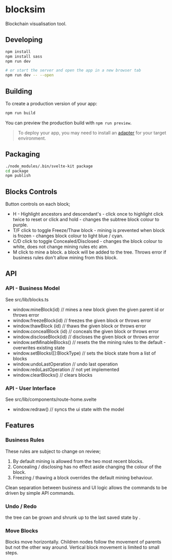 # blocksim

Blockchain visualisation tool.

## Developing

```bash
npm install
npm install sass
npm run dev

# or start the server and open the app in a new browser tab
npm run dev -- --open
```

## Building

To create a production version of your app:

```bash
npm run build
```

You can preview the production build with `npm run preview`.

> To deploy your app, you may need to install an [adapter](https://kit.svelte.dev/docs/adapters) for your target environment.

## Packaging

```bash
./node_modules/.bin/svelte-kit package
cd package
npm publish
```

## Blocks Controls

Button controls on each block;

- H - Highlight ancestors and descendant's - click once to highlight click twice to reset or click and hold - changes the subtree block colour to purple.
- T/F click to toggle Freeze/Thaw block - mining is prevented when block is frozen - changes block colour to light blue / cyan.
- C/D click to toggle Concealed/Disclosed - changes the block colour to white, does not change mining rules etc atm.
- M click to mine a block. a block will be added to the tree. Throws error if business rules don't allow mining from this block.

## API

### API - Business Model

See src/lib/blocks.ts

- window.mineBlock(id) // mines a new block given the given parent id or throws error
- window.freezeBlock(id) // freezes the given block or throws error
- window.thawBlock (id) // thaws the given block or throws error
- window.concealBlock (id) // conceals the given block or throws error
- window.discloseBlock(id) // discloses the given block or throws error
- window.setMinableBlocks() // resets the the mining rules to the default - overwrites existing state
- window.setBlocks([]:BlockType) // sets the block state from a list of blocks
- window.undoLastOperation // undo last operation
- window.redoLastOperation // not yet implemented
- window.clearBlocks() // clears blocks

### API - User Interface

See src/lib/components/route-home.svelte

- window.redraw() // syncs the ui state with the model

## Features

### Business Rules

These rules are subject to change on review;

1. By default mining is allowed from the two most recent blocks.
2. Concealing / disclosing has no effect aside changing the colour of the block.
3. Freezing / thawing a block overrides the default mining behaviour.

Clean separation between business and UI logic allows the commands to be driven by simple API commands.

### Undo / Redo

the tree can be grown and shrunk up to the last saved state by .

### Move Blocks

Blocks move horizontally. Children nodes follow the movement of parents but not the other way around. Vertical block movement is limited to small steps.
